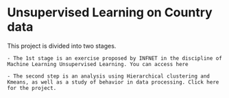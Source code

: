# Unsupervised Learning on Country data

This project is divided into two stages.

    - The 1st stage is an exercise proposed by INFNET in the discipline of Machine Learning Unsupervised Learning. You can access here

    - The second step is an analysis using Hierarchical clustering and Kmeans, as well as a study of behavior in data processing. Click here for the project.
